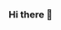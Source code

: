 ### Hi there 👋

<!--
**AntonioPacifico/AntonioPacifico** is a ✨ _special_ ✨ repository because its `README.md` (this file) appears on your GitHub profile.

Here are some ideas to get you started:

**- 🔭 I’m currently working on ...
- 🌱 I’m currently learning React and NextJS
- 💬 Ask me about ...
- 📫 How to reach me: ...
- 😄 Pronouns: ...
- ⚡ Fun fact: ...
-->
